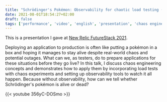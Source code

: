 ```yaml
---
title: "Schrödinger's Pokémon: Observability for chaotic load testing (New Relic FutureStack)"
date: 2021-08-01T18:54:27+02:00
draft: false
tags: ['performance', 'video', 'english', 'presentation', 'chaos engineering']
---
```

This is a presentation I gave at [New Relic FutureStack 2021](https://newrelic.com/futurestack/speakers/nicole-van-der-hoeven).

Deploying an application to production is often like putting a pokémon in a box and hoping it manages to stay alive despite real-world chaos and potential outages. What can we, as testers, do to prepare applications for these situations before they go live? In this talk, I discuss chaos engineering concepts and demonstrates how to apply them by incorporating load tests with chaos experiments and setting up observability tools to watch it all happen. Because without observability, how can we tell whether Schrödinger's pokémon is alive or dead?

{{< youtube 356yC-DOSmo >}}